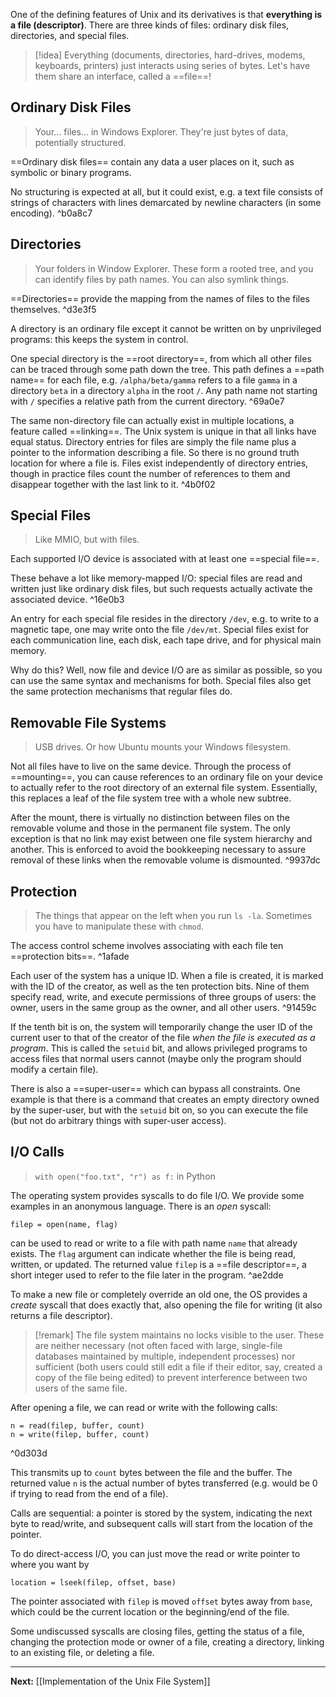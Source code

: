 One of the defining features of Unix and its derivatives is that **everything is a file (descriptor)**. There are three kinds of files: ordinary disk files, directories, and special files.

> [!idea]
> Everything (documents, directories, hard-drives, modems, keyboards, printers) just interacts using series of bytes. Let's have them share an interface, called a ==file==!
## Ordinary Disk Files

> Your... files... in Windows Explorer. They're just bytes of data, potentially structured.

==Ordinary disk files== contain any data a user places on it, such as symbolic or binary programs.

No structuring is expected at all, but it could exist, e.g. a text file consists of strings of characters with lines demarcated by newline characters (in some encoding). ^b0a8c7

## Directories

> Your folders in Window Explorer. These form a rooted tree, and you can identify files by path names. You can also symlink things.

==Directories== provide the mapping from the names of files to the files themselves. ^d3e3f5

A directory is an ordinary file except it cannot be written on by unprivileged programs: this keeps the system in control. 

One special directory is the ==root directory==, from which all other files can be traced through some path down the tree. This path defines a ==path name== for each file, e.g. `/alpha/beta/gamma` refers to a file `gamma` in a directory `beta` in a directory `alpha` in the root `/`. Any path name not starting with `/` specifies a relative path from the current directory. ^69a0e7

The same non-directory file can actually exist in multiple locations, a feature called ==linking==. The Unix system is unique in that all links have equal status. Directory entries for files are simply the file name plus a pointer to the information describing a file. So there is no ground truth location for where a file is. Files exist independently of directory entries, though in practice files count the number of references to them and disappear together with the last link to it. ^4b0f02

## Special Files

> Like MMIO, but with files. 

Each supported I/O device is associated with at least one ==special file==.

These behave a lot like memory-mapped I/O: special files are read and written just like ordinary disk files, but such requests actually activate the associated device. ^16e0b3

An entry for each special file resides in the directory `/dev`, e.g. to write to a magnetic tape, one may write onto the file `/dev/mt`. Special files exist for each communication line, each disk, each tape drive, and for physical main memory.

Why do this? Well, now file and device I/O are as similar as possible, so you can use the same syntax and mechanisms for both. Special files also get the same protection mechanisms that regular files do.

## Removable File Systems

> USB drives. Or how Ubuntu mounts your Windows filesystem.

Not all files have to live on the same device. Through the process of ==mounting==, you can cause references to an ordinary file on your device to actually refer to the root directory of an external file system. Essentially, this replaces a leaf of the file system tree with a whole new subtree.

After the mount, there is virtually no distinction between files on the removable volume and those in the permanent file system. The only exception is that no link may exist between one file system hierarchy and another. This is enforced to avoid the bookkeeping necessary to assure removal of these links when the removable volume is dismounted. ^9937dc

## Protection

> The things that appear on the left when you run `ls -la`. Sometimes you have to manipulate these with `chmod`.

The access control scheme involves associating with each file ten ==protection bits==. ^1afade

Each user of the system has a unique ID. When a file is created, it is marked with the ID of the creator, as well as the ten protection bits. Nine of them specify read, write, and execute permissions of three groups of users: the owner, users in the same group as the owner, and all other users. ^91459c

If the tenth bit is on, the system will temporarily change the user ID of the current user to that of the creator of the file *when the file is executed as a program*. This is called the `setuid` bit, and allows privileged programs to access files that normal users cannot (maybe only the program should modify a certain file).

There is also a ==super-user== which can bypass all constraints. One example is that there is a command that creates an empty directory owned by the super-user, but with the `setuid` bit on, so you can execute the file (but not do arbitrary things with super-user access).

## I/O Calls

> `with open("foo.txt", "r") as f:` in Python

The operating system provides syscalls to do file I/O. We provide some examples in an anonymous language. There is an *open* syscall:

```
filep = open(name, flag)
```

can be used to read or write to a file with path name `name` that already exists. The `flag` argument can indicate whether the file is being read, written, or updated. The returned value `filep` is a ==file descriptor==, a short integer used to refer to the file later in the program. ^ae2dde

To make a new file or completely override an old one, the OS provides a *create* syscall that does exactly that, also opening the file for writing (it also returns a file descriptor).

> [!remark]
> The file system maintains no locks visible to the user. These are neither necessary (not often faced with large, single-file databases maintained by multiple, independent processes) nor sufficient (both users could still edit a file if their editor, say, created a copy of the file being edited) to prevent interference between two users of the same file.

After opening a file, we can read or write with the following calls:

```
n = read(filep, buffer, count)
n = write(filep, buffer, count)
```

^0d303d

This transmits up to `count` bytes between the file and the buffer. The returned value `n` is the actual number of bytes transferred (e.g. would be 0 if trying to read from the end of a file).

Calls are sequential: a pointer is stored by the system, indicating the next byte to read/write, and subsequent calls will start from the location of the pointer.

To do direct-access I/O, you can just move the read or write pointer to where you want by

```
location = lseek(filep, offset, base)
```

The pointer associated with `filep` is moved `offset` bytes away from `base`, which could be the current location or the beginning/end of the file. 

Some undiscussed syscalls are closing files, getting the status of a file, changing the protection mode or owner of a file, creating a directory, linking to an existing file, or deleting a file.

---

**Next:** [[Implementation of the Unix File System]]





